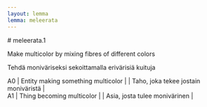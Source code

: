 ```yaml
---
layout: lemma
lemma: meleerata
---
```


<div class="sense">
# <span class="sensename">meleerata.1</span>

<span class="description">Make multicolor by mixing fibres of different colors</span>

<span class="description">Tehdä moniväriseksi sekoittamalla erivärisiä kuituja</span>

A0 | Entity making something multicolor |   | Taho, joka tekee jostain moniväristä |  
A1 | Thing becoming multicolor |   | Asia, josta tulee monivärinen |  

</div>

